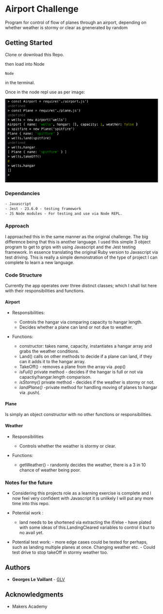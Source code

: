 # Airport Challenge

Program for control of flow of planes through an airport, depending on whether weather is stormy or clear as gnenerated by random

## Getting Started

Clone or download this Repo.

then load into Node

```
Node
```
in the terminal.

Once in the node repl
use as per image:

![Pic of app](./pics/pic1.png)

### Dependancies

```
- Javascript
- Jest - 23.6.0 - testing framework
- JS Node modules - For testing and use via Node REPL.
```

### Approach

I approached this in the same manner as the original challenge. The big difference being that this is another language. I used this simple 3 object program to get to grips with using Javascript and the Jest testing framework. In essence translating the original Ruby version to Javascript via test driving. This is really a simple demonstration of the type of project I can complete to learn a new language.  


### Code Structure

  Currently the app operates over three distinct classes; which I shall list here with their responsibilities and functions.

#### Airport
  - Responsibilities:
    - Controls the hangar via comparing capacity to hangar length.
    - Decides whether a plane can land or not due to weather.

  - Functions:
    - constructor: takes name, capacity, instantiates a hangar array and grabs the weather conditions.
    - Land() calls on other methods to decide if a plane can land, if they can it adds it to the hangar array.
    - TakeOff() - removes a plane from the array via .pop()
    - _isFull()_ private method - decides if the hangar is full or not via capactiy/hangar.length comparison.
    - _isStormy()_ private method - decides if the weather is stormy or not.
    - _landPlane()_ -private method for handling moving of planes to hangar via .push(.

#### Plane

  Is simply an object constructor with no other functions or responsibilities.

#### Weather
  - Responsibilities
    - Controls whether the weather is stormy or clear.

  - Functions:
    - getWeather() - randomly decides the weather, there is a 3 in 10 chance of weather being poor.


### Notes for the future

 - Considering this projects role as a learning exercise is complete and I now feel very confident with Javascript it is unlikely I will put any more time into this repo.

 - Potential work :
    - land needs to be shortened via extracting the if/else - have plated with some ideas of this.LandingCleared variables to control it but to no avail yet.

- Potential test work:
      - more edge cases could be tested for perhaps, such as landing multiple planes at once. Changing weather etc.
      - Could test drive to stop takeOff in stormy weather too.  

## Authors


* **Georges Le Vaillant** - [GLV](https://github.com/stonefarmer9)



## Acknowledgments

* Makers Academy
